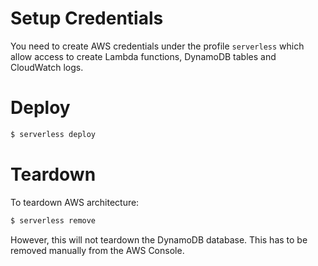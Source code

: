 # Setup Credentials

You need to create AWS credentials under the profile `serverless` which allow access to create Lambda functions, DynamoDB tables and CloudWatch logs.

# Deploy

```bash
$ serverless deploy
```

# Teardown

To teardown AWS architecture:

```bash
$ serverless remove
```

However, this will not teardown the DynamoDB database. This has to be removed manually from the AWS Console.